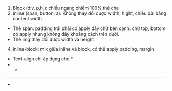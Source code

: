 1. Block (div, p,h,): chiều ngang chiếm 100% thẻ cha
2. inline (span, button, a). Không thay đổi được width, hight, chiều dài bằng content width
+ Thẻ span: padding trái phải có apply đẩy chữ bên cạnh. chứ top, bottom có apply nhưng không đẩy khoảng cách trên dưới.
+ Thẻ img thay đổi được width và height
4. inline-block: mix giữa inline và block, có thể apply padding, margin

* Text-align chỉ áp dụng cho *
* *
* **
* 

